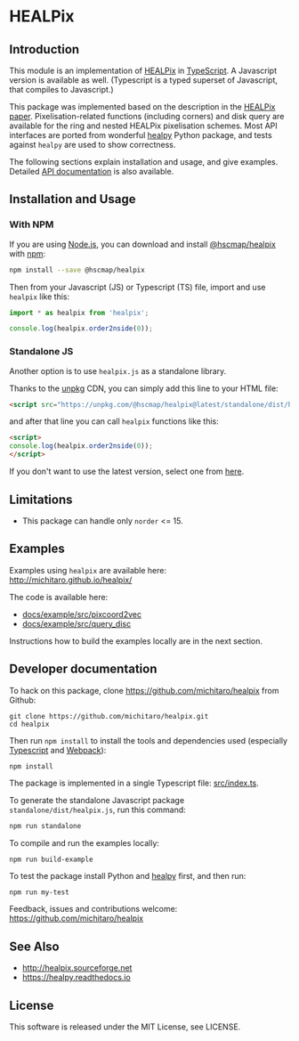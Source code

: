 # HEALPix

## Introduction

This module is an implementation of [HEALPix](http://healpix.sourceforge.net) in [TypeScript](https://www.typescriptlang.org/). A Javascript version is available as well. (Typescript is a typed superset of Javascript, that compiles to Javascript.)

This package was implemented based on the description in the [HEALPix paper](http://iopscience.iop.org/article/10.1086/427976/pdf). Pixelisation-related functions (including corners) and disk query are available for the ring and nested HEALPix pixelisation schemes. Most API interfaces are ported from wonderful [healpy](https://healpy.readthedocs.io/) Python package, and tests against `healpy` are used to show correctness.

The following sections explain installation and usage, and give examples. Detailed [API documentation](https://michitaro.github.io/healpix/typedoc/modules/_index_.html) is also available.

## Installation and Usage

### With NPM

If you are using [Node.js](https://nodejs.org/), you can download and install [@hscmap/healpix](https://www.npmjs.com/package/@hscmap/healpix) with [npm](https://www.npmjs.com/):

```sh
npm install --save @hscmap/healpix
```

Then from your Javascript (JS) or Typescript (TS) file, import and use `healpix` like this:
```js
import * as healpix from 'healpix';

console.log(healpix.order2nside(0));
```

### Standalone JS

Another option is to use ``healpix.js`` as a standalone library.

Thanks to the [unpkg](https://unpkg.com/) CDN, you can simply add this line to your HTML file:
```html
<script src="https://unpkg.com/@hscmap/healpix@latest/standalone/dist/healpix.js"></script>
```
and after that line you can call `healpix` functions like this:
```html
<script>
console.log(healpix.order2nside(0));
</script>
```
If you don't want to use the latest version, select one from [here](https://unpkg.com/@hscmap/healpix).

## Limitations
* This package can handle only ```norder``` <= 15.

## Examples

Examples using `healpix` are available here: http://michitaro.github.io/healpix/

The code is available here:

* [docs/example/src/pixcoord2vec](docs/example/src/pixcoord2vec)
* [docs/example/src/query_disc](docs/example/src/query_disc)

Instructions how to build the examples locally are in the next section.

## Developer documentation

To hack on this package, clone https://github.com/michitaro/healpix from Github:
```
git clone https://github.com/michitaro/healpix.git
cd healpix
```

Then run `npm install` to install the tools and dependencies used (especially [Typescript](https://www.typescriptlang.org/) and [Webpack](https://webpack.js.org/)):
```sh
npm install
```

The package is implemented in a single Typescript file: [src/index.ts](src/index.ts).

To generate the standalone Javascript package ``standalone/dist/healpix.js``, run this command:
```sh
npm run standalone
```

To compile and run the examples locally:
```
npm run build-example
```

To test the package install Python and [healpy](http://healpy.readthedocs.io/) first, and then run:
```
npm run my-test
```

Feedback, issues and contributions welcome: https://github.com/michitaro/healpix

## See Also
* http://healpix.sourceforge.net
* https://healpy.readthedocs.io

## License

This software is released under the MIT License, see LICENSE.
